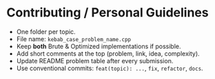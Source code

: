# Contributing / Personal Guidelines

- One folder per topic.
- File name: `kebab_case_problem_name.cpp`
- Keep **both** Brute & Optimized implementations if possible.
- Add short comments at the top (problem, link, idea, complexity).
- Update README problem table after every submission.
- Use conventional commits: `feat(topic): ...`, `fix`, `refactor`, `docs`.
